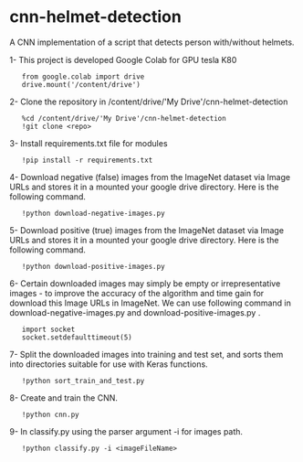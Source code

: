 # cnn-helmet-detection
A CNN implementation of a script that detects person with/without helmets.







1- This project is developed Google Colab for GPU tesla K80 
   
       from google.colab import drive
       drive.mount('/content/drive')
       
2- Clone the repository in /content/drive/'My Drive'/cnn-helmet-detection
        
       %cd /content/drive/'My Drive'/cnn-helmet-detection
       !git clone <repo>
       
3- Install requirements.txt file for modules

       !pip install -r requirements.txt
       
4- Download negative (false) images from the ImageNet dataset via Image URLs and stores it in a 
   mounted your google drive directory. Here is the following command.
   
       !python download-negative-images.py

5- Download positive (true) images from the ImageNet dataset via Image URLs and stores it in a 
   mounted your google drive directory. Here is the following command.

       !python download-positive-images.py
       
6- Certain downloaded images may simply be empty or irrepresentative images - to improve the accuracy
   of the algorithm and time gain for download this Image URLs in ImageNet. We can use following command in
   download-negative-images.py and download-positive-images.py .
      
       import socket
       socket.setdefaulttimeout(5)
       
7- Split the downloaded images into training and test set, and sorts them into directories suitable for 
   use with Keras functions.
   
       !python sort_train_and_test.py

8-  Create and train the CNN.

       !python cnn.py
       
9- In classify.py using the parser argument -i for images path. 

       !python classify.py -i <imageFileName>
